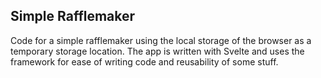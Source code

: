 ## Simple Rafflemaker

Code for a simple rafflemaker using the local storage of the browser as a temporary storage location. The app is written with Svelte and uses the framework for ease of writing code and reusability of some stuff.
